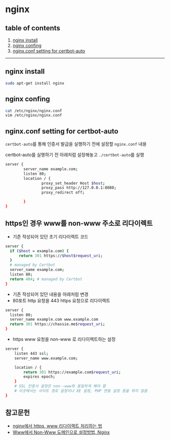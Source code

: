 # nginx


## table of contents
1. [nginx install](#nginx-install)
1. [nginx confing](#nginx-confing)
1. [nginx.conf setting for certbot-auto](#nginx.conf-setting-for-certbot-auto)


---

## nginx install

```bash
sudo apt-get install nginx
```

## nginx confing

```bash
cat /etc/nginx/nginx.conf
vim /etc/nginx/nginx.conf
```


## nginx.conf setting for certbot-auto
`certbot-auto`를 통해 인증서 발급을 실행하기 전에 설정할 `nginx.conf` 내용

certbot-auto를 실행하기 전
아래처럼 설정해놓고 `./certbot-auto`를 실행

```bash
server {
        server_name example.com;
        listen 80;
        location / {
                proxy_set_header Host $host;
                proxy_pass http://127.0.0.1:8080;
                proxy_redirect off;

        }
}
```


## https인 경우 www를 non-www 주소로 리다이렉트

- 기존 작성되어 있던 초기 리다이렉트 코드

```bash
server {
  if ($host = example.com) {
      return 301 https://$host$request_uri;
  }
  # managed by Certbot
  server_name example.com;
  listen 80;
  return 404; # managed by Certbot
}
```

- 기존 작성되어 있던 내용을 아래처럼 변경
- 80포트 http 요청을 443 https 요청으로 리다이렉트

```bash
server {
  listen 80;
  server_name example.com www.example.com
  return 301 https://chassie.me$request_uri;
}
```

- https www 요청을 non-www 로 리다이렉트하는 설정 

```bash
server {
    listen 443 ssl;
    server_name www.example.com;

    location / {
        return 301 https://example.com$request_uri;
        expires epoch;
    }
    # SSL 인증서 설정은 non--www와 동일하게 해야 함
    # 이곳에서는 사이트 경로 설정이나 XE 설정, PHP 연동 설정 등을 하지 않음
}
```



## 참고문헌

- [nginx에서 https, www 리다이렉트 처리하는 법](https://xetown.com/tips/1172256)
- [Www에서 Non-Www 도메인으로 설정방법, Nginx](https://webisfree.com/2018-03-30/www%EC%97%90%EC%84%9C-non-www-%EB%8F%84%EB%A9%94%EC%9D%B8%EC%9C%BC%EB%A1%9C-%EC%84%A4%EC%A0%95%EB%B0%A9%EB%B2%95-nginx)
